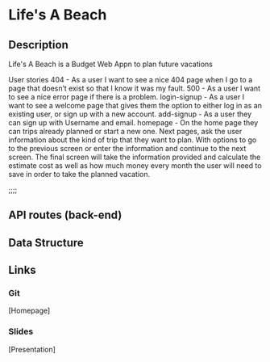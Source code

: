 # Life's A Beach

## Description

Life's A Beach is a Budget Web Appn to plan future vacations

User stories
404 - As a user I want to see a nice 404 page when I go to a page that doesn’t exist so that I know it was my fault.
500 - As a user I want to see a nice error page if there is a problem.
login-signup - As a user I want to see a welcome page that gives them the option to either log in as an existing user, or sign up with a new account.
add-signup - As a user they can sign up with Username and email.
homepage - On the home page they can trips already planned or start a new one.
Next pages, ask the user information about the kind of trip that they want to plan. With options to go to the previous screen or enter the information and continue to the next screen.
The final screen will take the information provided and calculate the estimate cost as well as how much money every month the user will need to save in order to take the planned vacation.

;;;;

## API routes (back-end)

## Data Structure

## Links

### Git

[Homepage]

### Slides

[Presentation]

